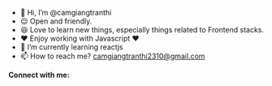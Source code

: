 - 👋 Hi, I’m @camgiangtranthi
- 😌 Open and friendly.
- 😆 Love to learn new things, especially things related to Frontend stacks.
- ❤️ Enjoy working with Javascript ❤
- 🌱 I’m currently learning reactjs
- 📫 How to reach me? camgiangtranthi2310@gmail.com

<b>Connect with me:</b>
<i class="fa-brands fa-linkedin-in">

